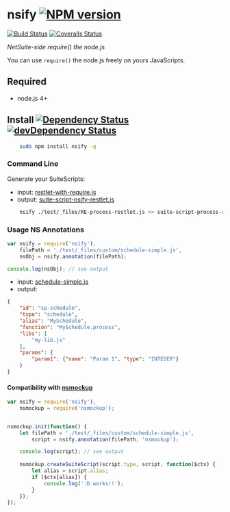 # nsify [![NPM version][npm-image]][npm-url]
[![Build Status][travis-image]][travis-url] [![Coveralls Status][coveralls-image]][coveralls-url]

*NetSuite-side require() the node.js*  

You can use `require()` the node.js freely on yours JavaScripts.

## Required
 * node.js 4+

## Install [![Dependency Status][david-image]][david-url] [![devDependency Status][david-image-dev]][david-url-dev]
```bash
    sudo npm install nsify -g
```

### Command Line
  
  Generate your SuiteScripts:
  
 * input: [restlet-with-require.js](./test/_files/custom/restlet-with-require.js)
 * output: [suite-script-nsify-restlet.js](./test/_files/output/suite-script-nsify-restlet.js) 
 
```bash
    nsify ./test/_files/RE-process-restlet.js >> suite-script-process-restlet.js
```

### Usage NS Annotations

```javascript
var nsify = require('nsify'),
    filePath = './test/_files/custom/schedule-simple.js',
    nsObj = nsify.annotation(filePath);

console.log(nsObj); // see output
```

 * input: [schedule-simple.js](./test/_files/custom/schedule-simple.js)
 * output: 
```json
{
    "id": "sp-schedule",
    "type": "schedule",
    "alias": "MySchedule",
    "function": "MySchedule.process",
    "libs": [
        "my-lib.js"
    ],
    "params": {
        "param1": {"name": "Param 1", "type": "INTEGER"}
    }
}
```

#### Compatibility with [nsmockup](https://github.com/suiteplus/nsmockup)

```javascript
var nsify = require('nsify'),
    nsmockup = require('nsmockup');


nsmockup.init(function() {
    let filePath = './test/_files/custom/schedule-simple.js',
        script = nsify.annotation(filePath, 'nsmockup');

    console.log(script); // see output
    
    nsmockup.createSuiteScript(script.type, script, function($ctx) {
        let alias = script.alias;
        if ($ctx[alias]) {
            console.log(':D works!!');
        }
    });
});

```

[npm-url]: https://npmjs.org/package/nsify
[npm-image]: http://img.shields.io/npm/v/nsify.svg

[travis-url]: https://travis-ci.org/suiteplus/nsify
[travis-image]: https://img.shields.io/travis/suiteplus/nsify.svg

[coveralls-url]: https://coveralls.io/r/suiteplus/nsify
[coveralls-image]: http://img.shields.io/coveralls/suiteplus/nsify/master.svg

[david-url]: https://david-dm.org/suiteplus/nsify
[david-image]: https://david-dm.org/suiteplus/nsify.svg

[david-url-dev]: https://david-dm.org/suiteplus/nsify#info=devDependencies
[david-image-dev]: https://david-dm.org/suiteplus/nsify/dev-status.svg